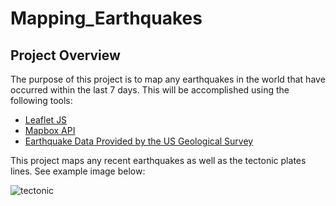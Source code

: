 # Mapping_Earthquakes

## Project Overview

The purpose of this project is to map any earthquakes in the world that have occurred within the last 7 days. This will be accomplished using the following tools: 
 - [Leaflet JS](https://leafletjs.com/reference.html)
 - [Mapbox API](https://www.mapbox.com/)
 - [Earthquake Data Provided by the US Geological Survey](https://earthquake.usgs.gov/)

This project maps any recent earthquakes as well as the tectonic plates lines. See example image below: 

![tectonic](https://user-images.githubusercontent.com/88564212/144149013-bfd02f2c-b9b0-4e3d-8c46-de587bb9900d.png)
